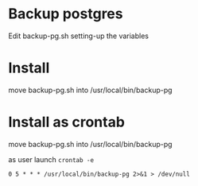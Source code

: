 # Backup postgres

Edit backup-pg.sh setting-up the variables

# Install
move backup-pg.sh into /usr/local/bin/backup-pg

# Install as crontab
move backup-pg.sh into /usr/local/bin/backup-pg

as user launch `crontab -e`
```
0 5 * * * /usr/local/bin/backup-pg 2>&1 > /dev/null
```
